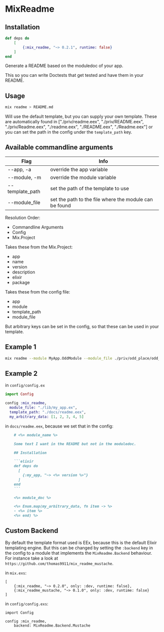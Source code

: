 # MixReadme

## Installation

```elixir
def deps do
    [
        {:mix_readme, "~> 0.2.1", runtime: false}
    ]
end
```

Generate a README based on the moduledoc of your app.

This so you can write Doctests that get tested and have them in your README.

## Usage
```sh
mix readme > README.md
```

Will use the default template, but you can supply your own template. These are automatically found in ["./priv/readme.eex", "./priv/README.eex", "./priv/Readme.eex", "./readme.eex", "./README.eex", "./Readme.eex"] or you can set the path in the config under the `template_path` key.

## Available commandline arguments

| Flag            | Info                                                   |
| --------------- | ------------------------------------------------------ |
| --app,     -a   | override the app variable                              |
| --module,  -m   | override the module variable                           |
| --template_path | set the path of the template to use                    |
| --module_file   | set the path to the file where the module can be found |

Resolution Order:
- Commandline Arguments
- Config
- Mix.Project

Takes these from the Mix.Project:
- app
- name
- version
- description
- elixir
- package

Takes these from the config file:
- app
- module
- template_path
- module_file

But arbitrary keys can be set in the config, so that these can be used in your template.

## Example 1

```sh
mix readme --module MyApp.OddModule --module_file ./priv/odd_place/odd_module.ex > README.md
``` 

## Example 2

in `config/config.ex`
```elixir
import Config

config :mix_readme,
  module_file: "./lib/my_app.ex",
  template_path: "./docs/readme.eex",
  my_arbitrary_data: [1, 2, 3, 4, 5]
```

in `docs/readme.eex`, because we set that in the config:
```markdown
    # <%= module_name %>

    Some text I want in the README but not in the moduledoc.

    ## Installation

    ```elixir
    def deps do
      [
        {:my_app, "~> <%= version %>"}
      ]
    end
    ```

    <%= module_doc %>

    <%= Enum.map(my_arbitrary_data, fn item -> %>
    - <%= item %>
    <%= end) %>
```

## Custom Backend

By default the template format used is EEx, because this is the default Elixir templating engine.
But this can be changed by setting the `:backend` key in the config to a module that implements the `MixReadme.Backend` behaviour.
For instance take a look at `https://github.com/thomas9911/mix_readme_mustache`.

in `mix.exs`:
```
[
    {:mix_readme, "~> 0.2.0", only: :dev, runtime: false},
    {:mix_readme_mustache, "~> 0.1.0", only: :dev, runtime: false}
]
```

in `config/config.exs`:
```
import Config

config :mix_readme,
    backend: MixReadme.Backend.Mustache

```

